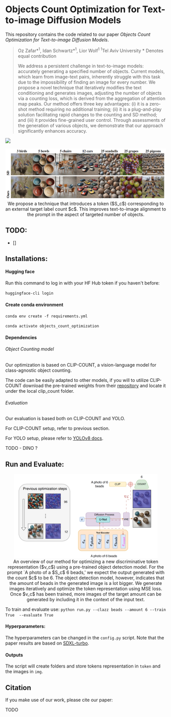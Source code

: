 # Objects Count Optimization for Text-to-image Diffusion Models

This repository contains the code related to our paper *Objects Count Optimization for Text-to-image Diffusion Models*.

> Oz Zafar\*<sup>1</sup>, Idan Schwartz\*<sup>1</sup>, Lior Wolf<sup>1</sup>
> <sup>1</sup>Tel Aviv University
> \* Denotes equal contribution
>
> We address a persistent challenge in text-to-image models: accurately generating a
specified number of objects. Current models, which learn from image-text pairs,
inherently struggle with this task due to the impossibility of finding an image for
every number. We propose a novel technique that iteratively modifies the text
conditioning and generates images, adjusting the number of objects via a counting
loss, which is derived from the aggregation of attention map peaks. Our method
offers three key advantages: (i) it is a zero-shot method requiring no additional
training; (ii) it is a plug-and-play solution facilitating rapid changes to the counting
and SD method; and (iii) it provides fine-grained user control. Through assessments
of the generation of various objects, we demonstrate that our approach significantly
enhances accuracy.
>
<a href="TODO"><img src="https://img.shields.io/badge/arXiv-2303.17155-b31b1b.svg" height=30.5></a>


<p align="center">
<img src="https://github.com/ozzafar/discriminative_class_tokens_for_counting/blob/main/docs/results.png" width="800px"/>
<br>
We propose a technique that introduces a token ($S_c$) corresponding to an external target label count $c$. This improves text-to-image alignment to the prompt in the aspect of targeted number of objects.
</p>


## TODO:
- []  

## Installations:

#### Hugging face

Run this command to log in with your HF Hub token if you haven't before:

`huggingface-cli login`

#### Create conda environment

`conda env create -f requirements.yml`

`conda activate objects_count_optimization`

#### Dependencies

###### Object Counting model

Our optimization is based on CLIP-COUNT, a vision-language model for class-agnostic object counting.

The code can be easily adapted to other models, if you will to utilize CLIP-COUNT download the pre-trained weights from their [repository](https://github.com/songrise/CLIP-Count) and locate it under the local clip_count folder.

###### Evaluation

Our evaluation is based both on CLIP-COUNT and YOLO.

For CLIP-COUNT setup, refer to previous section.

For YOLO setup, please refer to  [YOLOv8 docs](https://github.com/ultralytics/ultralytics).

TODO - DINO ?

## Run and Evaluate:
<p align="center">
<img src="https://github.com/ozzafar/discriminative_class_tokens_for_counting/blob/main/docs/method_diagram.png" width="450px"/>
<br>
An overview of our method for optimizing a new discriminative token representation ($v_c$) using a pre-trained object detection model. For the prompt `A photo of a $S_c$ 6 beads,' we expect the output generated with the count $c$ to be 6. The object detection model, however, indicates that the amount of beads in the generated image is a lot bigger. We generate images iteratively and optimize the token representation using MSE loss. Once $v_c$ has been trained, more images of the target amount can be generated by including it in the context of the input text.
</p>


To train and evaluate use:
`python run.py --clazz beads --amount 6 --train True  --evaluate True`

#### Hyperparameters:
The hyperparameters can be changed in the `config.py` script. Note that the paper results are based on [SDXL-turbo](https://huggingface.co/stabilityai/sdxl-turbo).

#### Outputs
The script will create folders and store tokens representation in `token` and the images in `img`.


## Citation

If you make use of our work, please cite our paper:

TODO